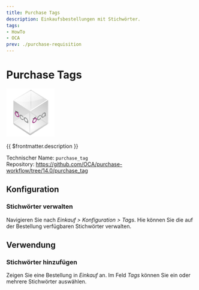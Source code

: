 ```yaml
---
title: Purchase Tags
description: Einkaufsbestellungen mit Stichwörter.
tags:
- HowTo
- OCA
prev: ./purchase-requisition
---
```

# Purchase Tags
![icon_oca_app](attachments/icon_oca_app.png)

{{ $frontmatter.description }}

Technischer Name: `purchase_tag`\
Repository: <https://github.com/OCA/purchase-workflow/tree/14.0/purchase_tag>

## Konfiguration

### Stichwörter verwalten

Navigieren Sie nach *Einkauf > Konfiguration  > Tags*. Hie können Sie die auf der Bestellung verfügbaren Stichwörter verwalten.

## Verwendung

### Stichwörter hinzufügen

Zeigen Sie eine Bestellung in *Einkauf* an. Im Feld *Tags* können Sie ein oder mehrere Stichwörter auswählen.